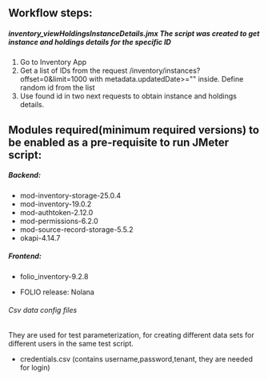 ## Workflow steps:

##### inventory_viewHoldingsInstanceDetails.jmx The script was created to get instance and holdings details for the specific ID
1. Go to Inventory App
2. Get a list of IDs from the request /inventory/instances?offset=0&limit=1000 with metadata.updatedDate>="<updatedDate>" inside. Define random id from the list
3. Use found id in two next requests to obtain instance and holdings details.

## Modules required(minimum required versions) to be enabled as a pre-requisite to run JMeter script:
##### Backend:
- mod-inventory-storage-25.0.4
- mod-inventory-19.0.2
- mod-authtoken-2.12.0
- mod-permissions-6.2.0
- mod-source-record-storage-5.5.2
- okapi-4.14.7
##### Frontend:
- folio_inventory-9.2.8

- FOLIO release: Nolana
###### Csv data config files
They are used for test parameterization, for creating different data sets for different users in the same test script.
- credentials.csv (contains username,password,tenant, they are needed for login)